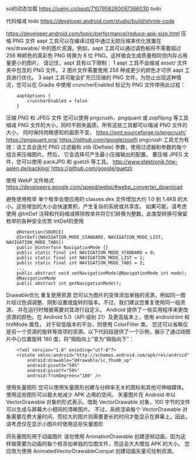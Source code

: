 so的动态加载 https://juejin.cn/post/7107958280097366030  todo


代码缩减  todo
https://developer.android.com/studio/build/shrink-code

https://developer.android.com/topic/performance/reduce-apk-size.html
压缩 PNG 文件
aapt 工具可以在编译过程中通过无损压缩来优化放置在 res/drawable/ 中的图片资源。例如，aapt 工具可以通过调色板将不需要超过 
  256 种颜色的真彩色 PNG 转换为 8 位 PNG。这样做会生成质量相同但内存占用量更小的图片。
请记住，aapt 具有以下限制：
1 aapt 工具不会缩减 asset/ 文件夹中包含的 PNG 文件。
2 图片文件需要使用 256 种或更少的颜色才可供 aapt 工具进行优化。
3 aapt 工具可能会扩充已压缩的 PNG 文件。为防止出现这种情况，您可以在 Gradle 中使用 cruncherEnabled 标记为 PNG 文件停用此过程：
```
    aaptOptions {
        cruncherEnabled = false
    }   
```
压缩 PNG 和 JPEG 文件
您可以使用 pngcrush、pngquant 或 zopflipng 等工具缩减 PNG 文件的大小，同时不损失画质。所有这些工具都可以缩减 PNG 文件的大小，
  同时保持肉眼感知的画质不变。
https://pmt.sourceforge.io/pngcrush/
https://pngquant.org/
https://github.com/google/zopfli
pngcrush 工具尤为有效：该工具会迭代 PNG 过滤器和 zlib (Deflate) 参数，使用过滤器和参数的每个组合来压缩图片。然后，
  它会选择可产生最小压缩输出的配置。
要压缩 JPEG 文件，您可以使用 packJPG 和 guetzli 等工具。
http://www.elektronik.htw-aalen.de/packjpg/
https://github.com/google/guetzli


使用 WebP 文件格式
https://developers.google.com/speed/webp/#webp_converter_download

避免使用枚举
单个枚举会使应用的 classes.dex 文件增加大约 1.0 到 1.4KB 的大小。这些增加的大小会快速累积，产生复杂的系统或共享库。
如果可能，请考虑使用 @IntDef 注释和代码缩减移除枚举并将它们转换为整数。此类型转换可保留枚举的各种安全优势
IntDef的使用 
```
    @Retention(SOURCE)
    @IntDef({NAVIGATION_MODE_STANDARD, NAVIGATION_MODE_LIST, NAVIGATION_MODE_TABS})
    public @interface NavigationMode {}
    public static final int NAVIGATION_MODE_STANDARD = 0;
    public static final int NAVIGATION_MODE_LIST = 1;
    public static final int NAVIGATION_MODE_TABS = 2;
    ...
    public abstract void setNavigationMode(@NavigationMode int mode);
    @NavigationMode
    public abstract int getNavigationMode();
```

Drawable优化
重复使用资源
您可以为图片的变体添加单独的资源，例如同一图片经过色调调整、阴影设置或旋转的版本。不过，我们建议您重复使用同一组资源，
  并在运行时根据需要对其进行自定义。
Android 提供了一些实用程序来更改资源的颜色。在 Android 5.0（API 级别 21）及更高版本上，使用 android:tint 和 tintMode 属性，
  对于较低版本的平台，则使用 ColorFilter 类。
您还可以省略仅是另一个资源的旋转等效项的资源。以下代码段提供了一个示例，展示了通过绕图片中心位置旋转 180 度，将“拇指向上”变为“拇指向下”：
```
    <?xml version="1.0" encoding="utf-8"?>
    <rotate xmlns:android="http://schemas.android.com/apk/res/android"
        android:drawable="@drawable/ic_thumb_up"
        android:pivotX="50%"
        android:pivotY="50%"
        android:fromDegrees="180" />
```
使用矢量图形
您可以使用矢量图形创建与分辨率无关的图标和其他可伸缩媒体。使用这些图形可以极大地减少 APK 占用的空间。 
 矢量图片在 Android 中以 VectorDrawable 对象的形式表示。借助 VectorDrawable 对象，100 字节的文件可以生成与屏幕大小相同的清晰图片。
不过，系统渲染每个 VectorDrawable 对象需要花费大量时间，而较大的图片则需要更长的时间才能显示在屏幕上。因此，
 请考虑仅在显示小图片时使用这些矢量图形

将矢量图形用于动画图片
请勿使用 AnimationDrawable 创建逐帧动画，因为这样做需要为动画的每个帧添加单独的位图文件，而这会大大增加 APK 的大小。
您应改为使用 AnimatedVectorDrawableCompat 创建动画矢量可绘制资源。